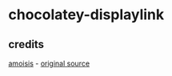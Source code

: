 # chocolatey-displaylink

## credits

[amoisis](https://community.chocolatey.org/profiles/amoisis) - [original source](https://community.chocolatey.org/packages/displaylink) 
